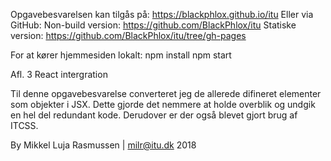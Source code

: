 Opgavebesvarelsen kan tilgås på:
    https://blackphlox.github.io/itu
Eller via GitHub:
    Non-build version:
        https://github.com/BlackPhlox/itu
    Statiske version:
        https://github.com/BlackPhlox/itu/tree/gh-pages

For at kører hjemmesiden lokalt:
npm install
npm start
	
Afl. 3 React intergration

Til denne opgavebesvarelse converteret jeg de
allerede difineret elementer som objekter i JSX.
Dette gjorde det nemmere at holde overblik og 
undgik en hel del redundant kode. Derudover er 
der også blevet gjort brug af ITCSS.

By Mikkel Luja Rasmussen | milr@itu.dk 2018
